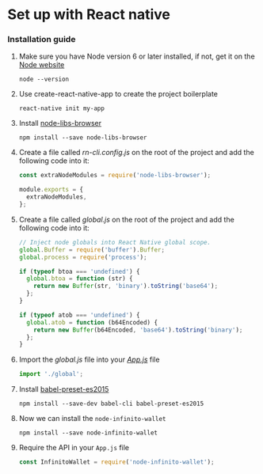 # Set up with React native



### Installation guide
1. Make sure you have Node version 6 or later installed, if not, get it on the [Node website](http://nodejs.org/)

	`node --version`
    

2. Use create-react-native-app to create the project boilerplate

	`react-native init my-app`

3. Install [node-libs-browser](https://github.com/webpack/node-libs-browser)
	
    `npm install --save node-libs-browser`


4. Create a file called *rn-cli.config.js* on the root of the project and add the following code into it:
	
    ```javascript
   	const extraNodeModules = require('node-libs-browser');
    
   	module.exports = {
   	  extraNodeModules,
   	};
	```

5. Create a file called *global.js* on the root of the project and add the following code into it:

	```javascript
    // Inject node globals into React Native global scope.
	global.Buffer = require('buffer').Buffer;
	global.process = require('process');
	
	if (typeof btoa === 'undefined') {
	  global.btoa = function (str) {
	    return new Buffer(str, 'binary').toString('base64');
	  };
	}

	if (typeof atob === 'undefined') {
	  global.atob = function (b64Encoded) {
	    return new Buffer(b64Encoded, 'base64').toString('binary');
	  };
	}

	```
    
6. Import the *global.js* file into your *[App.js]()* file
	
    ```javascript
   	import './global';
   	```
    
7. Install [babel-preset-es2015](https://www.npmjs.com/package/babel-preset-es2015)
	
	`npm install --save-dev babel-cli babel-preset-es2015`
    
8. Now we can install the `node-infinito-wallet`

	`npm install --save node-infinito-wallet`
    

9. Require the API in your `App.js` file

	```javascript
    const InfinitoWallet = require('node-infinito-wallet');
   	```

